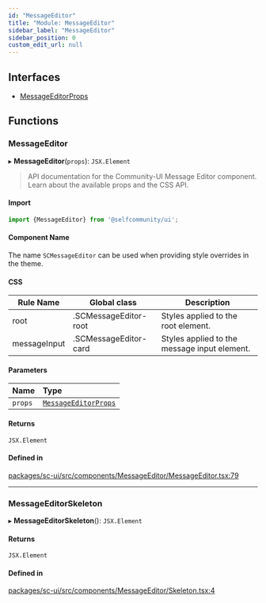 ```yaml
---
id: "MessageEditor"
title: "Module: MessageEditor"
sidebar_label: "MessageEditor"
sidebar_position: 0
custom_edit_url: null
---
```


## Interfaces

- [MessageEditorProps](../interfaces/MessageEditor.MessageEditorProps.md)

## Functions

### MessageEditor

▸ **MessageEditor**(`props`): `JSX.Element`

> API documentation for the Community-UI Message Editor component. Learn about the available props and the CSS API.

#### Import

```jsx
import {MessageEditor} from '@selfcommunity/ui';
```

#### Component Name

The name `SCMessageEditor` can be used when providing style overrides in the theme.

#### CSS

|Rule Name|Global class|Description|
|---|---|---|
|root|.SCMessageEditor-root|Styles applied to the root element.|
|messageInput|.SCMessageEditor-card|Styles applied to the message input element.|

#### Parameters

| Name | Type |
| :------ | :------ |
| `props` | [`MessageEditorProps`](../interfaces/MessageEditor.MessageEditorProps.md) |

#### Returns

`JSX.Element`

#### Defined in

[packages/sc-ui/src/components/MessageEditor/MessageEditor.tsx:79](https://github.com/selfcommunity/community-ui/blob/1eb776a/packages/sc-ui/src/components/MessageEditor/MessageEditor.tsx#L79)

___

### MessageEditorSkeleton

▸ **MessageEditorSkeleton**(): `JSX.Element`

#### Returns

`JSX.Element`

#### Defined in

[packages/sc-ui/src/components/MessageEditor/Skeleton.tsx:4](https://github.com/selfcommunity/community-ui/blob/1eb776a/packages/sc-ui/src/components/MessageEditor/Skeleton.tsx#L4)
